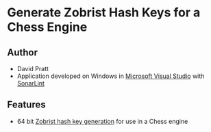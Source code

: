 # Generate Zobrist Hash Keys for a Chess Engine

## Author
   - David Pratt
   - Application developed on Windows in [Microsoft Visual Studio](https://visualstudio.microsoft.com/) with [SonarLint](https://www.sonarsource.com/products/sonarlint/)

## Features
   - 64 bit [Zobrist hash key generation](https://www.chessprogramming.org/Zobrist_Hashing) for use in a Chess engine
